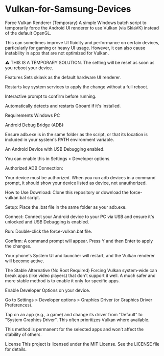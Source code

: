 # Vulkan-for-Samsung-Devices

Force Vulkan Renderer (Temporary)
A simple Windows batch script to temporarily force the Android UI renderer to use Vulkan (via SkiaVK) instead of the default OpenGL.

This can sometimes improve UI fluidity and performance on certain devices, particularly for gaming or heavy UI usage. However, it can also cause instability in apps that are not optimized for Vulkan.

⚠️ THIS IS A TEMPORARY SOLUTION. The setting will be reset as soon as you reboot your device.

Features
Sets skiavk as the default hardware UI renderer.

Restarts key system services to apply the change without a full reboot.

Interactive prompt to confirm before running.

Automatically detects and restarts Gboard if it's installed.

Requirements
Windows PC

Android Debug Bridge (ADB):

Ensure adb.exe is in the same folder as the script, or that its location is included in your system's PATH environment variable.

An Android Device with USB Debugging enabled.

You can enable this in Settings > Developer options.

Authorized ADB Connection:

Your device must be authorized. When you run adb devices in a command prompt, it should show your device listed as device, not unauthorized.

How to Use
Download: Clone this repository or download the force-vulkan.bat script.

Setup: Place the .bat file in the same folder as your adb.exe.

Connect: Connect your Android device to your PC via USB and ensure it's unlocked and USB Debugging is enabled.

Run: Double-click the force-vulkan.bat file.

Confirm: A command prompt will appear. Press Y and then Enter to apply the changes.

Your phone's System UI and launcher will restart, and the Vulkan renderer will become active.

The Stable Alternative (No Root Required)
Forcing Vulkan system-wide can break apps (like video players) that don't support it well. A much safer and more stable method is to enable it only for specific apps.

Enable Developer Options on your device.

Go to Settings > Developer options > Graphics Driver (or Graphics Driver Preferences).

Tap on an app (e.g., a game) and change its driver from "Default" to "System Graphics Driver". This often prioritizes Vulkan where available.

This method is permanent for the selected apps and won't affect the stability of others.

License
This project is licensed under the MIT License. See the LICENSE file for details.
